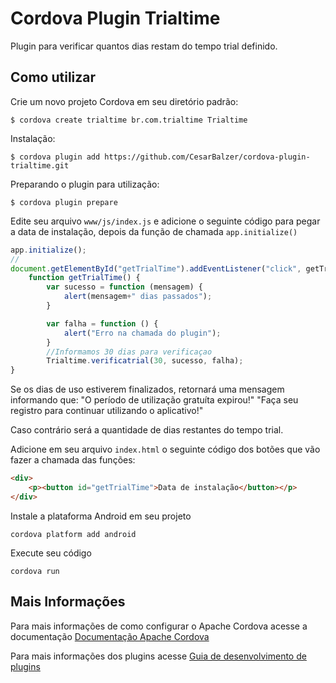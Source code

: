 # Cordova Plugin Trialtime

Plugin para verificar quantos dias restam do tempo trial definido.

## Como utilizar

Crie um novo projeto Cordova em seu diretório padrão:

    $ cordova create trialtime br.com.trialtime Trialtime
    
Instalação:

    $ cordova plugin add https://github.com/CesarBalzer/cordova-plugin-trialtime.git
    
Preparando o plugin para utilização:

    $ cordova plugin prepare

Edite seu arquivo `www/js/index.js` e adicione o seguinte código para pegar a data de instalação, depois da função de chamada `app.initialize()`

```js
app.initialize();
//
document.getElementById("getTrialTime").addEventListener("click", getTrialTime);
    function getTrialTime() {
        var sucesso = function (mensagem) {
            alert(mensagem+" dias passados");
        }

        var falha = function () {
            alert("Erro na chamada do plugin");
        }
        //Informamos 30 dias para verificaçao
        Trialtime.verificatrial(30, sucesso, falha);
}

```
Se os dias de uso estiverem finalizados, retornará uma mensagem informando que:
    "O período de utilização gratuíta expirou!"
    "Faça seu registro para continuar utilizando o aplicativo!"

Caso contrário será a quantidade de dias restantes do tempo trial.

Adicione em seu arquivo `index.html` o seguinte código dos botões que vão fazer a chamada das funções:

```html
<div>
    <p><button id="getTrialTime">Data de instalação</button></p>
</div>
```

Instale a plataforma Android em seu projeto

    cordova platform add android
    
Execute seu código

    cordova run 

## Mais Informações

Para mais informações de como configurar o Apache Cordova acesse a documentação [Documentação Apache Cordova](http://cordova.apache.org/docs/en/latest/guide/cli/index.html)

Para mais informações dos plugins acesse [Guia de desenvolvimento de plugins](http://cordova.apache.org/docs/en/latest/guide/hybrid/plugins/index.html)

